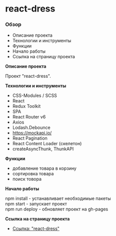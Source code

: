 # react-dress

### Обзор

* Описание проекта
* Технологии и инструменты
* Функции
* Начало работы
* Cсылка на страницу проекта

**Описание проекта**

Проект "react-dress".

**Технологии и инструменты**

* CSS-Modules / SCSS
* React
* Redux Toolkit
* SPA
* React Router v6
* Axios
* Lodash.Debounce
* https://mockapi.io/
* React Pagination
* React Content Loader (скелетон)
* createAsyncThunk, ThunkAPI

**Функции**

* добавление товара в корзину
* сортировка товара
* поиск товора

**Начало работы**

npm install - устанавливает необходимые пакеты<br/>
npm start - запускает проект<br/>
npm run deploy - обновляет проект на gh-pages<br/>

**Cсылка на страницу проекта**

* [Ссылка: "react-dress"](https://mariyazakharova73.github.io/react-dress/)